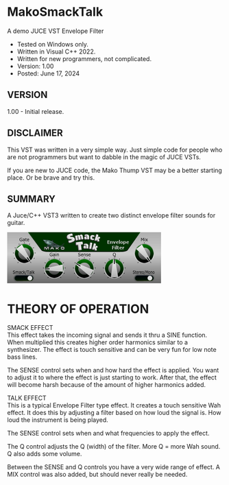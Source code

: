 # MakoSmackTalk
A demo JUCE VST Envelope Filter
* Tested on Windows only.
* Written in Visual C++ 2022.
* Written for new programmers, not complicated.
* Version: 1.00
* Posted: June 17, 2024

VERSION
------------------------------------------------------------------
1.00 - Initial release.

DISCLAIMER
------------------------------------------------------------------  
This VST was written in a very simple way. Just simple code for
people who are not programmers but want to dabble in the magic of JUCE VSTs.

If you are new to JUCE code, the Mako Thump VST may be a better
starting place. Or be brave and try this.
       
SUMMARY
------------------------------------------------------------------
A Juce/C++ VST3 written to create two distinct envelope filter sounds for guitar.

![Demo Image](docs/assets/smacktalkdemo.png)

# THEORY OF OPERATION<br />
SMACK EFFECT  
This effect takes the incoming signal and sends it thru a SINE function. When multiplied
this creates higher order harmonics similar to a synthesizer. The effect is touch sensitive and can be very fun
for low note bass lines.  

The SENSE control sets when and how hard the effect is applied. You want to adjust it to where the effect is just starting to work.
After that, the effect will become harsh because of the amount of higher harmonics added.

TALK EFFECT  
This is a typical Envelope Filter type effect. It creates a touch sensitive Wah effect. It does this by adjusting a
filter based on how loud the signal is. How loud the instrument is being played. 

The SENSE control sets when and what frequencies to apply the effect.

The Q control adjusts the Q (width) of the filter. More Q = more Wah sound. Q also adds some volume.

Between the SENSE and Q controls you have a very wide range of effect. A MIX control was also added, but should never really be needed.
